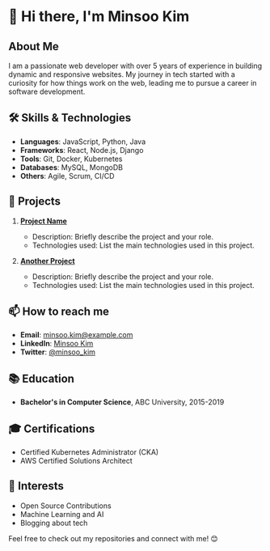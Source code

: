 # 👋 Hi there, I'm Minsoo Kim

## About Me
I am a passionate web developer with over 5 years of experience in building dynamic and responsive websites. My journey in tech started with a curiosity for how things work on the web, leading me to pursue a career in software development.

## 🛠 Skills & Technologies
- **Languages**: JavaScript, Python, Java
- **Frameworks**: React, Node.js, Django
- **Tools**: Git, Docker, Kubernetes
- **Databases**: MySQL, MongoDB
- **Others**: Agile, Scrum, CI/CD

## 🚀 Projects
1. **[Project Name](link-to-project)**
   - Description: Briefly describe the project and your role.
   - Technologies used: List the main technologies used in this project.

2. **[Another Project](link-to-project)**
   - Description: Briefly describe the project and your role.
   - Technologies used: List the main technologies used in this project.

## 📫 How to reach me
- **Email**: minsoo.kim@example.com
- **LinkedIn**: [Minsoo Kim](https://www.linkedin.com/in/minsoo-kim)
- **Twitter**: [@minsoo_kim](https://twitter.com/minsoo_kim)

## 📚 Education
- **Bachelor's in Computer Science**, ABC University, 2015-2019

## 🎓 Certifications
- Certified Kubernetes Administrator (CKA)
- AWS Certified Solutions Architect

## 🌟 Interests
- Open Source Contributions
- Machine Learning and AI
- Blogging about tech

Feel free to check out my repositories and connect with me! 😊
